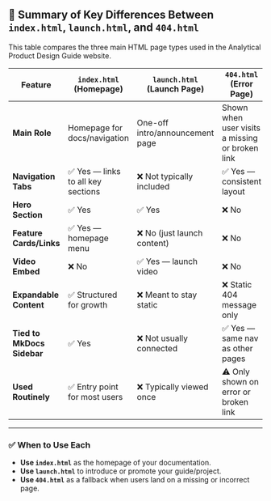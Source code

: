 
## 🔄 Summary of Key Differences Between `index.html`, `launch.html`, and `404.html`

This table compares the three main HTML page types used in the Analytical Product Design Guide website.

| Feature                      | `index.html` (Homepage)                             | `launch.html` (Launch Page)                          | `404.html` (Error Page)                                 |
|------------------------------|------------------------------------------------------|------------------------------------------------------|---------------------------------------------------------|
| **Main Role**                | Homepage for docs/navigation                         | One-off intro/announcement page                      | Shown when user visits a missing or broken link         |
| **Navigation Tabs**          | ✅ Yes — links to all key sections                   | ❌ Not typically included                            | ✅ Yes — consistent layout                              |
| **Hero Section**             | ✅ Yes                                              | ✅ Yes                                               | ❌ No                                                    |
| **Feature Cards/Links**      | ✅ Yes — homepage menu                              | ❌ No (just launch content)                          | ❌ No                                                    |
| **Video Embed**              | ❌ No                                                | ✅ Yes — launch video                                | ❌ No                                                    |
| **Expandable Content**       | ✅ Structured for growth                             | ❌ Meant to stay static                              | ❌ Static 404 message only                               |
| **Tied to MkDocs Sidebar**   | ✅ Yes                                              | ❌ Not usually connected                             | ✅ Yes — same nav as other pages                         |
| **Used Routinely**           | ✅ Entry point for most users                        | ❌ Typically viewed once                             | ⚠️ Only shown on error or broken link                    |

---

### ✅ When to Use Each

- **Use `index.html`** as the homepage of your documentation.
- **Use `launch.html`** to introduce or promote your guide/project.
- **Use `404.html`** as a fallback when users land on a missing or incorrect page.

